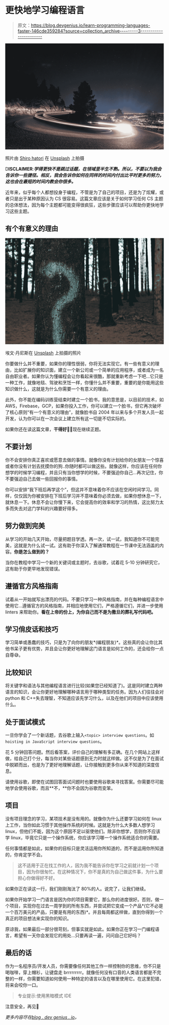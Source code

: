 # 更快地学习编程语言

> 原文：<https://blog.devgenius.io/learn-programming-languages-faster-146cde359284?source=collection_archive---------3----------------------->

![](img/60e4572a53880af83a969c805769ab20.png)

照片由 [Shiro hatori](https://unsplash.com/@shiroscope?utm_source=medium&utm_medium=referral) 在 [Unsplash](https://unsplash.com?utm_source=medium&utm_medium=referral) 上拍摄

D**ISCLAIMER**:***学得更快不是跳过话题，在领域里半生不熟。所以，不要以为我会告诉你一些捷径。相反，我会告诉你如何在同样的时间内付出比平时更多的努力，这也会在最短的时间内教会你很多。***

近年来，似乎每个人都想投身于编程，不管是为了自己的项目，还是为了炫耀，或者只是出于某种原因认为 CS 很容易。这篇文章应该是关于如何学习任何 CS 主题的总体想法，因为每个主题都可能变得很疯狂，这些步骤应该可以帮助你更快地学习这些主题。

## 有个有意义的理由

![](img/ebbcb28f2103aa9bc9308d1652b17ee3.png)

埃文·丹尼斯在 [Unsplash](https://unsplash.com?utm_source=medium&utm_medium=referral) 上拍摄的照片

你要做什么并不重要，如果你的理性很弱，你将无法实现它。有一些有意义的理由，比如扩展你的知识面，建立一个新公司或一个简单的应用程序，或者成为一名自由职业者。如果你认为懂编程会让你看起来很酷，那就重新考虑一下吧…它只是一种工作，就像地毯、驾驶和烹饪一样，你懂什么并不重要，重要的是你能用这些知识做什么，这就是为什么你需要一个有意义的理由。

此外，你不能在编码训练营结束时建立一个脸书，我的意思是，以目前的技术，如 AWS，Firebase，GCP，如果你投入工作，你可以建立一个脸书，但它再次破坏了核心原则“有一个有意义的理由”，就像脸书自 2004 年以来与多个开发人员一起开发，认为你可以在一次会议上建立所有这一切是不切实际的。

如果你还在读这篇文章，**干得好**🎉🎉现在继续正题。

## 不要计划

你不会安排你真正喜欢或愿意去做的事情。就像你没有计划给你的女朋友一个惊喜或者你没有计划去抚摸你的狗..你随时都可以做这些。就像这样，你应该在任何你想学的时候学习编程，并且只有当你想学的时候，不要强迫你自己…再次记住，你不要强迫自己去做一些回报你的事情。

你可以安排“我下班后再学这个”，但这并不意味着你不应该在空闲时间学习。同样，仅仅因为你被安排在下班后学习并不意味着你必须去做，如果你想休息一下，就休息一下。休息不会让你慢下来，它会提高你的效率和学习的热情，这比努力太多而失去对这门学科的兴趣要好得多。

## 努力做到完美

从学习的开始几天开始，尽量把题目学透。再一次，试一试，我知道你不可能完美，这就是为什么试一试。这有助于你深入了解通常教程在一节课中无法涵盖的内容。**你是怎么做到的？**

当你在教程中学习一个新的关键词或主题时，去谷歌，试着花 5-10 分钟研究它，这有助于你更早地发现错误。

## 遵循官方风格指南

试着从一开始就写出漂亮的代码。不要只学习一种风格指南，并在每种编程语言中使用它…遵循官方的风格指南，并相应地使用它们，严格遵循它们，并进一步使用 linters 来帮助你。**看在上帝的份上，为你自己而不是为撒旦的葬礼写代码吧。**

## 学习俏皮话和技巧

学习简单或愚蠢的技巧，只是为了向你的朋友*(编程朋友)*。这些真的会让你比其他书呆子更有优势，并且会让你更好地理解这门语言是如何工作的，还会给你一点自尊😅。

## 比较知识

将关键字和语法与其他编程语言进行比较(如果您已经知道了)。这是同时建立两种语言的知识，会让你更好地理解哪种语言用于哪种类型的任务。因为人们往往会对 python 和 C++失去理智，不知道应该先学习什么，以及在他们的项目中应该使用什么。

## 处于面试模式

一旦你学会了一个新话题，去谷歌上输入`<topic> interview questions`。如`hoisting in JavaScript interview questions`。

花 5 分钟回答问题。然后看答案，评价自己的理解有多正确。在几个网站上这样做，给自己打个分，每当你对某些话题感到无力时就这样做。这不仅是为了在面试中脱颖而出，也是为了更好地理解话题，让你接触到更多你从来不知道的深度信息。

请使用谷歌，即使在试图回答面试问题时也要使用谷歌来寻找答案。你需要尽可能地学会使用谷歌，而且**不，**你不会因为谷歌而变笨。

## 项目

没有项目理念的学习，某项技术是没有用的。就像你为什么还要学习如何在 linux 上工作，当你如此习惯于其他操作系统的时候。这就是为什么大多数人想学习 linux，但他们不能，因为这个原因不足以驱使他们。除非你想学，否则你不应该学 linux，毕竟它只是一个操作系统，你应该学习哪一个操作系统适合你的需要。

任何事情都是如此，如果你的目标只是灵活运用你所知道的，而不是运用你所知道的，你肯定学不会。

> 这不适用于正在找工作的人，因为我不能告诉你在学习之前就计划一个项目，因为你很匆忙。在这种情况下，你不是真的为自己做这件事，为什么要担心你做得好不好。

如果你正在读这一行，我们刚刚淘汰了 80%的人。说完了，让我们继续。

如果你开始学习一门语言是因为你的项目需要它，那么你的进度很好。否则，做一个项目，实现你在过去一周学到的所有东西，并尝试把它变成一个产品*(它不必是一个百万美元的产品，只要是有用的东西)*。并且每周都这样做，直到你得到一个真正的项目想法来实现你的知识。

原谅我，如果最后一部分很苛刻，但事实就是如此。如果你正在学习一门编程语言，希望有一天你会发现它的用处…只要再读一遍，问问自己它好吗？

## 最后的话

作为一名程序员/开发人员，你需要像任何其他工作一样控制你的思维，你不只是喝咖啡，穿上帽衫，让键盘走 brrrrrrrrr。就像任何没有口音的人类语言都是不完整的一样，你需要知道如何使用一种特定的语言以及在哪里使用它。在这里犯错，将来会咬你一口。

> 专业提示:使用黑暗模式 IDE

注意安全，再见👋

*更多内容尽在*[*blog . dev genius . io*](http://blog.devgenius.io)*。*